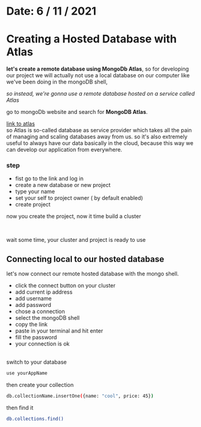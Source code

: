 # Date: 6 / 11 / 2021

# Creating a Hosted Database with Atlas

**let's create a remote database using MongoDb Atlas**, so for developing our project we will actually not use a local database on our computer like we've been doing in the mongoDB shell,
<br>

_so instead, we're gonna use a remote database hosted on a service called Atlas_

go to mongoDb website and search for **MongoDB Atlas**.
<br>

[link to atlas](https://www.mongodb.com/atlas)
<br>
so Atlas is so-called database as service provider which takes all the pain of managing and scaling databases away from us. so it's also extremely useful to always have our data basically in the cloud, because this way we can develop our application from everywhere.

### step

- fist go to the link and log in
- create a new database or new project
- type your name
- set your self to project owner ( by default enabled)
- create project

now you create the project, now it time build a cluster

<br>

wait some time, your cluster and project is ready to use

## Connecting local to our hosted database

let's now connect our remote hosted database with the mongo shell.

- click the connect button on your cluster
- add current ip address
- add username
- add password
- chose a connection
- select the mongoDB shell
- copy the link
- paste in your terminal and hit enter
- fill the password
- your connection is ok

<br>
switch to your database

```bash
use yourAppName
```

then create your collection

```bash
db.collectionName.insertOne({name: "cool", price: 45})
```

then find it

```bash
db.collections.find()
```
